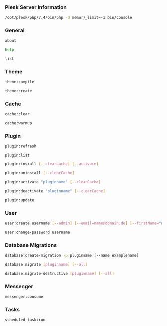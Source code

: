 ### Plesk Server Information
```bash
/opt/plesk/php/7.4/bin/php -d memory_limit=-1 bin/console
```
### General
```bash
about
```
```bash
help
```
```bash
list
```
### Theme
```bash
theme:compile
```
```bash
theme:create
```
### Cache
```bash
cache:clear
```
```bash
cache:warmup
```
### Plugin
```bash
plugin:refresh
```
```bash
plugin:list
```
```bash
plugin:install [--clearCache] [--activate]
```
```bash
plugin:uninstall [--clearCache]
```
```bash
plugin:activate "pluginname" [--clearCache]
```
```bash
plugin:deactivate "pluginname" [--clearCache]
```
```bash
plugin:update
```
### User
```bash
user:create username [--admin] [--email=name@domain.de] [--firstName="name"] [--lastName="name"] [--password=pwd]
```
```bash
user:change-password username
```
### Database Migrations
```bash
database:create-migration -p pluginname [--name examplename]
```
```bash
database:migrate [pluginname] [--all]
```
```bash
database:migrate-destructive [pluginname] [--all]
```
### Messenger
```bash
messenger:consume
```
### Tasks
```bash
scheduled-task:run
```
